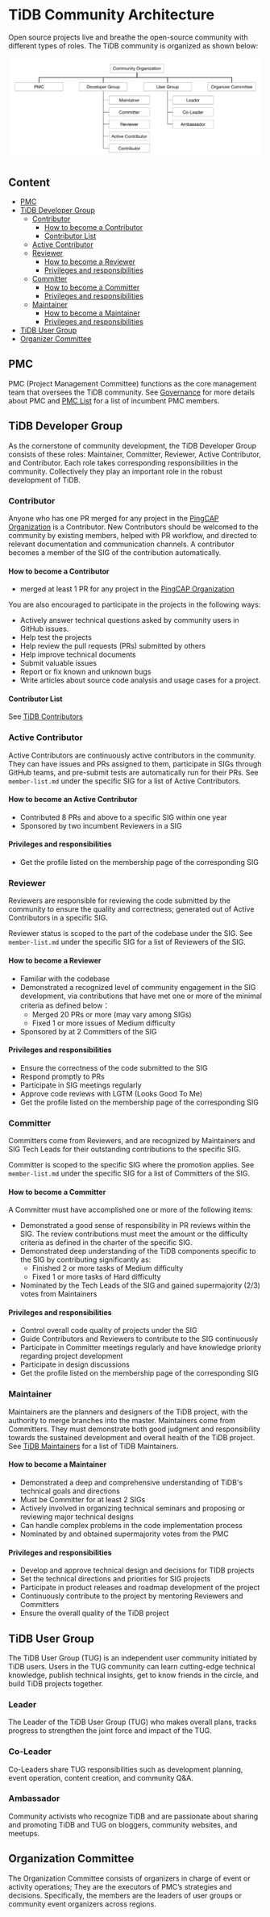 # TiDB Community Architecture

Open source projects live and breathe the open-source community with different types of roles. The TiDB community is organized as shown below:

![TiDB Community Architecture](../media/architecture.svg)

## Content

<!-- vim-markdown-toc GFM -->

* [PMC](#pmc)
* [TiDB Developer Group](#tidb-developer-group)
    * [Contributor](#contributor)
        * [How to become a Contributor](#how-to-become-a-contributor)
        * [Contributor List](#contributor-list)
    * [Active Contributor](#active-contributor)
    * [Reviewer](#reviewer)
        * [How to become a Reviewer](#how-to-become-a-reviewer)
        * [Privileges and responsibilities](#responsibilities-and-privileges)
    * [Committer](#committer)
        * [How to become a Committer](#how-to-become-a-committer)
        * [Privileges and responsibilities](#responsibilities-and-privileges-1)
    * [Maintainer](#maintainer)
        * [How to become a Maintainer](#how-to-become-a-maintainer)
        * [Privileges and responsibilities](#responsibilities-and-privileges-2)
* [TiDB User Group](#tidb-user-group)
* [Organizer Committee](#organizer-committee)

<!-- vim-markdown-toc -->

## PMC

PMC (Project Management Committee) functions as the core management team that oversees the TiDB community. See [Governance](../GOVERNANCE.md) for more details about PMC and [PMC List](./pmc-list.md) for a list of incumbent PMC members.

## TiDB Developer Group

As the cornerstone of community development, the TiDB Developer Group consists of these roles: Maintainer, Committer, Reviewer, Active Contributor, and Contributor. Each role takes corresponding responsibilities in the community. Collectively they play an important role in the robust development of TiDB.

### Contributor

Anyone who has one PR merged for any project in the [PingCAP Organization](https://github.com/pingcap) is a Contributor. New Contributors should be welcomed to the community by existing members, helped with PR workflow, and directed to relevant documentation and communication channels. A contributor becomes a member of the SIG of the contribution automatically.

#### How to become a Contributor

- merged at least 1 PR for any project in the [PingCAP Organization](https://github.com/pingcap)

You are also encouraged to participate in the projects in the following ways:

- Actively answer technical questions asked by community users in GitHub issues.
- Help test the projects
- Help review the pull requests (PRs) submitted by others
- Help improve technical documents
- Submit valuable issues
- Report or fix known and unknown bugs
- Write articles about source code analysis and usage cases for a project.

#### Contributor List

See [TiDB Contributors](./contributor-list.md)

### Active Contributor

Active Contributors are continuously active contributors in the community. They can have issues and PRs assigned to them, participate in SIGs through GitHub teams, and pre-submit tests are automatically run for their PRs. See `member-list.md` under the specific SIG for a list of Active Contributors.

#### How to become an Active Contributor

- Contributed 8 PRs and above to a specific SIG within one year
- Sponsored by two incumbent Reviewers in a SIG

#### Privileges and responsibilities

- Get the profile listed on the membership page of the corresponding SIG

### Reviewer

Reviewers are responsible for reviewing the code submitted by the community to ensure the quality and correctness; generated out of Active Contributors in a specific SIG.

Reviewer status is scoped to the part of the codebase under the SIG.
See `member-list.md` under the specific SIG for a list of Reviewers of the SIG.

#### How to become a Reviewer

- Familiar with the codebase
- Demonstrated a recognized level of community engagement in the SIG development, via contributions that have met one or more of the minimal criteria as defined below：
  - Merged 20 PRs or more (may vary among SIGs)
  - Fixed 1 or more issues of Medium difficulty
- Sponsored by at 2 Committers of the SIG

#### Privileges and responsibilities

- Ensure the correctness of the code submitted to the SIG
- Respond promptly to PRs
- Participate in SIG meetings regularly
- Approve code reviews with LGTM (Looks Good To Me)
- Get the profile listed on the membership page of the corresponding SIG

### Committer

Committers come from Reviewers, and are recognized by Maintainers and SIG Tech Leads for their outstanding contributions to the specific SIG.

Committer is scoped to the specific SIG where the promotion applies. See `member-list.md` under the specific SIG for a list of Committers of the SIG.

#### How to become a Committer

A Committer must have accomplished one or more of the following items:

- Demonstrated a good sense of responsibility in PR reviews within the SIG. The review contributions must meet the amount or the difficulty criteria as defined in the charter of the specific SIG.
- Demonstrated deep understanding of the TiDB components specific to the SIG by contributing significantly as:
    - Finished 2 or more tasks of Medium difficulty
    - Fixed 1 or more tasks of Hard difficulty
- Nominated by the Tech Leads of the SIG and gained supermajority (2/3) votes from Maintainers

#### Privileges and responsibilities

- Control overall code quality of projects under the SIG
- Guide Contributors and Reviewers to contribute to the SIG continuously
- Participate in Committer meetings regularly and have knowledge priority regarding project development
- Participate in design discussions
- Get the profile listed on the membership page of the corresponding SIG

### Maintainer

Maintainers are the planners and designers of the TiDB project, with the authority to merge branches into the master. Maintainers come from Committers. They must demonstrate both good judgment and responsibility towards the sustained development and overall health of the TiDB project. See [TiDB Maintainers](./maintainer-list.md) for a list of TiDB Maintainers.

#### How to become a Maintainer

- Demonstrated a deep and comprehensive understanding of TiDB's technical goals and directions
- Must be Committer for at least 2 SIGs
- Actively involved in organizing technical seminars and proposing or reviewing major technical designs
- Can handle complex problems in the code implementation process
- Nominated by and obtained supermajority votes from the PMC

#### Privileges and responsibilities

- Develop and approve technical design and decisions for TIDB projects
- Set the technical directions and priorities for SIG projects
- Participate in product releases and roadmap development of the project
- Continuously contribute to the project by mentoring Reviewers and Committers
- Ensure the overall quality of the TiDB project

## TiDB User Group

The TiDB User Group (TUG) is an independent user community initiated by TiDB users. Users in the TUG community can learn cutting-edge technical knowledge, publish technical insights, get to know friends in the circle, and build TiDB projects together.

### Leader

The Leader of the  TiDB User Group (TUG) who makes overall plans, tracks progress to strengthen the joint force and impact of the TUG.

### Co-Leader

Co-Leaders share TUG responsibilities such as development planning, event operation, content creation, and community Q&A.

### Ambassador

Community activists who recognize TiDB and are passionate about sharing and promoting TiDB and TUG on bloggers, community websites, and meetups.

## Organization Committee

The  Organization Committee consists of organizers in charge of event or activity operations; They are the executors of PMC’s strategies and decisions. Specifically, the members are the leaders of user groups or community event organizers across regions.
